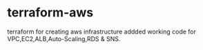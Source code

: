 # terraform-aws
terraform for creating aws infrastructure
addded working code for VPC,EC2,ALB,Auto-Scaling,RDS & SNS.
